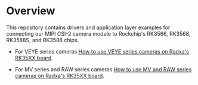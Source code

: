 # Overview
This repository contains drivers and application layer examples for connecting our MIPI CSI-2 camera module to Rockchip's RK3566, RK3568, RK3588S, and RK3588 chips.

- For VEYE series cameras
[How to use VEYE series cameras on Radxa's RK35XX board](How%20to%20use%20VEYE%20series%20cameras%20on%20Radxa's%20RK35XX%20board.md).

- For MV series and RAW series cameras
[How to use MV and RAW series cameras on Radxa's RK35XX board](How%20to%20use%20MV%20and%20RAW%20series%20cameras%20on%20Radxa's%20board.md).
